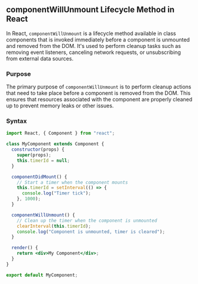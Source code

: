 ## componentWillUnmount Lifecycle Method in React

In React, `componentWillUnmount` is a lifecycle method available in class components that is invoked immediately before a component is unmounted and removed from the DOM. It's used to perform cleanup tasks such as removing event listeners, canceling network requests, or unsubscribing from external data sources.

### Purpose

The primary purpose of `componentWillUnmount` is to perform cleanup actions that need to take place before a component is removed from the DOM. This ensures that resources associated with the component are properly cleaned up to prevent memory leaks or other issues.

### Syntax

```jsx
import React, { Component } from "react";

class MyComponent extends Component {
  constructor(props) {
    super(props);
    this.timerId = null;
  }

  componentDidMount() {
    // Start a timer when the component mounts
    this.timerId = setInterval(() => {
      console.log("Timer tick");
    }, 1000);
  }

  componentWillUnmount() {
    // Clean up the timer when the component is unmounted
    clearInterval(this.timerId);
    console.log("Component is unmounted, timer is cleared");
  }

  render() {
    return <div>My Component</div>;
  }
}

export default MyComponent;
```
